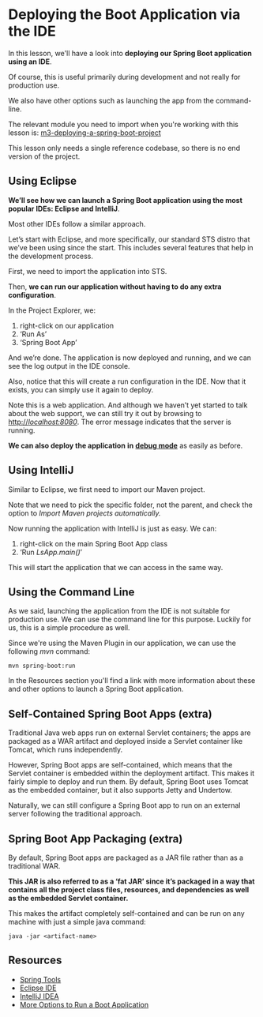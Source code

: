 # Deploying the Boot Application via the IDE

In this lesson, we'll have a look into **deploying our Spring Boot application using an IDE**.

Of course, this is useful primarily during development and not really for production use.

We also have other options such as launching the app from the command-line.

The relevant module you need to import when you're working with this lesson is: [m3-deploying-a-spring-boot-project](https://github.com/eugenp/learn-spring/tree/module3/m3-deploying-a-spring-boot-project)

This lesson only needs a single reference codebase, so there is no end version of the project.

## Using Eclipse

**We’ll see how we can launch a Spring Boot application using the most popular IDEs: Eclipse and IntelliJ**.

Most other IDEs follow a similar approach.

Let’s start with Eclipse, and more specifically, our standard STS distro that we’ve been using since the start. This includes several features that help in the development process.

First, we need to import the application into STS.

Then, **we can run our application without having to do any extra configuration**.

In the Project Explorer, we:

1.  right-click on our application
2.  ‘Run As’
3.  ‘Spring Boot App’

And we’re done. The application is now deployed and running, and we can see the log output in the IDE console.

Also, notice that this will create a run configuration in the IDE. Now that it exists, you can simply use it again to deploy.

Note this is a web application. And although we haven’t yet started to talk about the web support, we can still try it out by browsing to [http://_localhost:8080_](http://localhost:8080/). The error message indicates that the server is running.

**We can also deploy the application** **in** [**debug mode**](https://help.eclipse.org/kepler/index.jsp?topic=%2Forg.eclipse.jdt.doc.user%2Ftasks%2Ftasks-debug-launch.htm) as easily as before.

## Using IntelliJ

Similar to Eclipse, we first need to import our Maven project.

Note that we need to pick the specific folder, not the parent, and check the option to _Import Maven projects automatically._

Now running the application with IntelliJ is just as easy. We can:

1.  right-click on the main Spring Boot App class
2.  ‘Run _LsApp.main()_’

This will start the application that we can access in the same way.

## Using the Command Line

As we said, launching the application from the IDE is not suitable for production use. We can use the command line for this purpose. Luckily for us, this is a simple procedure as well.

Since we're using the Maven Plugin in our application, we can use the following _mvn_ command:

```
mvn spring-boot:run
```

In the Resources section you'll find a link with more information about these and other options to launch a Spring Boot application.

## Self-Contained Spring Boot Apps (extra)

Traditional Java web apps run on external Servlet containers; the apps are packaged as a WAR artifact and deployed inside a Servlet container like Tomcat, which runs independently.

However, Spring Boot apps are self-contained, which means that the Servlet container is embedded within the deployment artifact. This makes it fairly simple to deploy and run them. By default, Spring Boot uses Tomcat as the embedded container, but it also supports Jetty and Undertow.

Naturally, we can still configure a Spring Boot app to run on an external server following the traditional approach.

## Spring Boot App Packaging (extra)

By default, Spring Boot apps are packaged as a JAR file rather than as a traditional WAR.

**This JAR is also referred to as a ‘fat JAR’ since it’s packaged in a way that contains all the project class files, resources, and dependencies as well as the embedded Servlet container.**

This makes the artifact completely self-contained and can be run on any machine with just a simple java command:

```
java -jar <artifact-name>
```

## Resources
- [Spring Tools](https://spring.io/tools)
- [Eclipse IDE](https://www.eclipse.org/downloads/packages/)
- [IntelliJ IDEA](https://www.jetbrains.com/idea/)
- [More Options to Run a Boot Application](https://docs.spring.io/spring-boot/docs/current/reference/html/using-boot-running-your-application.html)
